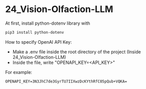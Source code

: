 # 24_Vision-Olfaction-LLM

At first, install python-dotenv library with

```sh
pip3 install python-dotenv
```

How to specify OpenAI API Key:
- Make a .env file inside the root directory of the project (Inside 24_Vision-Olfaction-LLM)
- Inside the file, write "OPENAPI_KEY=<API_KEY>"

For example:
```env
OPENAPI_KEY=3N3JhC7de3GyrTU7IIXwzDcKYthRfC05pQub+VQKA=
```
